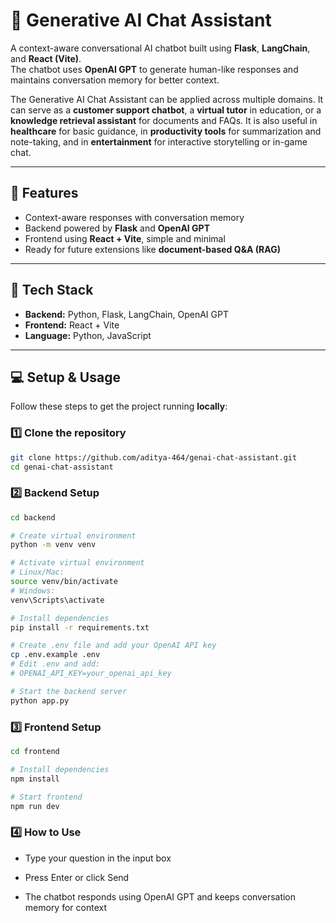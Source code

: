 # 🧠 Generative AI Chat Assistant

A context-aware conversational AI chatbot built using **Flask**, **LangChain**, and **React (Vite)**.  
The chatbot uses **OpenAI GPT** to generate human-like responses and maintains conversation memory for better context.  

The Generative AI Chat Assistant can be applied across multiple domains. It can serve as a **customer support chatbot**, a **virtual tutor** in education, or a **knowledge retrieval assistant** for documents and FAQs. It is also useful in **healthcare** for basic guidance, in **productivity tools** for summarization and note-taking, and in **entertainment** for interactive storytelling or in-game chat.


---

## 🚀 Features
- Context-aware responses with conversation memory  
- Backend powered by **Flask** and **OpenAI GPT**  
- Frontend using **React + Vite**, simple and minimal  
- Ready for future extensions like **document-based Q&A (RAG)**  

---

## 🧩 Tech Stack
- **Backend:** Python, Flask, LangChain, OpenAI GPT  
- **Frontend:** React + Vite  
- **Language:** Python, JavaScript  

---

## 💻 Setup & Usage

Follow these steps to get the project running **locally**:

### 1️⃣ Clone the repository
```bash
git clone https://github.com/aditya-464/genai-chat-assistant.git
cd genai-chat-assistant
```

### 2️⃣ Backend Setup
```bash
cd backend

# Create virtual environment
python -m venv venv

# Activate virtual environment
# Linux/Mac:
source venv/bin/activate
# Windows:
venv\Scripts\activate

# Install dependencies
pip install -r requirements.txt

# Create .env file and add your OpenAI API key
cp .env.example .env
# Edit .env and add:
# OPENAI_API_KEY=your_openai_api_key

# Start the backend server
python app.py
```

### 3️⃣ Frontend Setup
```bash
cd frontend

# Install dependencies
npm install

# Start frontend
npm run dev
```

### 4️⃣ How to Use

- Type your question in the input box

- Press Enter or click Send

- The chatbot responds using OpenAI GPT and keeps conversation memory for context

